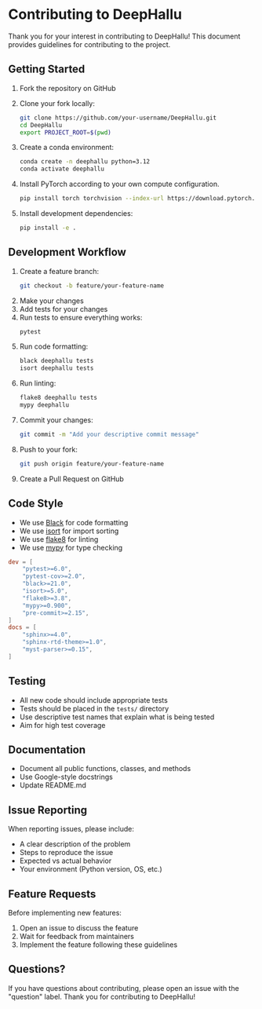 # Contributing to DeepHallu

Thank you for your interest in contributing to DeepHallu! This document provides guidelines for contributing to the project.

## Getting Started

1. Fork the repository on GitHub

2. Clone your fork locally:
   ```bash
   git clone https://github.com/your-username/DeepHallu.git
   cd DeepHallu
   export PROJECT_ROOT=$(pwd)
   ```

3. Create a conda environment:
   ```bash
   conda create -n deephallu python=3.12
   conda activate deephallu
   ```

4. Install PyTorch according to your own compute configuration.
   ```bash
   pip install torch torchvision --index-url https://download.pytorch.org/whl/cu129
   ```

5. Install development dependencies:
   ```bash
   pip install -e .
   ```

## Development Workflow

1. Create a feature branch:
   ```bash
   git checkout -b feature/your-feature-name
   ```
2. Make your changes
3. Add tests for your changes
4. Run tests to ensure everything works:
   ```bash
   pytest
   ```
5. Run code formatting:
   ```bash
   black deephallu tests
   isort deephallu tests
   ```
6. Run linting:
   ```bash
   flake8 deephallu tests
   mypy deephallu
   ```
7. Commit your changes:
   ```bash
   git commit -m "Add your descriptive commit message"
   ```
8. Push to your fork:
   ```bash
   git push origin feature/your-feature-name
   ```
9. Create a Pull Request on GitHub

## Code Style

- We use [Black](https://black.readthedocs.io/) for code formatting
- We use [isort](https://isort.readthedocs.io/) for import sorting
- We use [flake8](https://flake8.pycqa.org/) for linting
- We use [mypy](https://mypy.readthedocs.io/) for type checking

```toml
dev = [
    "pytest>=6.0",
    "pytest-cov>=2.0",
    "black>=21.0",
    "isort>=5.0",
    "flake8>=3.8",
    "mypy>=0.900",
    "pre-commit>=2.15",
]
docs = [
    "sphinx>=4.0",
    "sphinx-rtd-theme>=1.0",
    "myst-parser>=0.15",
]
```

## Testing

- All new code should include appropriate tests
- Tests should be placed in the `tests/` directory
- Use descriptive test names that explain what is being tested
- Aim for high test coverage

## Documentation

- Document all public functions, classes, and methods
- Use Google-style docstrings
- Update README.md

## Issue Reporting

When reporting issues, please include:
- A clear description of the problem
- Steps to reproduce the issue
- Expected vs actual behavior
- Your environment (Python version, OS, etc.)

## Feature Requests

Before implementing new features:
1. Open an issue to discuss the feature
2. Wait for feedback from maintainers
3. Implement the feature following these guidelines

## Questions?

If you have questions about contributing, please open an issue with the "question" label.
Thank you for contributing to DeepHallu!